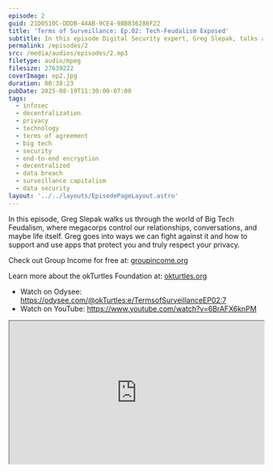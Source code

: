 ```yaml
---
episode: 2
guid: 21D0510C-DDDB-44AB-9CE4-98B836286F22
title: 'Terms of Surveillance: Ep.02: Tech-Feudalism Exposed'
subtitle: In this episode Digital Security expert, Greg Slepak, talks about how Big Tech lies to us and how vulnerable our personal information really is when we interact with companies that sell our data.
permalink: /episodes/2
src: /media/audios/episodes/2.mp3
filetype: audio/mpeg
filesize: 27639222
coverImage: ep2.jpg
duration: 00:38:23
pubDate: 2025-08-19T11:30:00-07:00
tags:
  - infosec
  - decentralization
  - privacy
  - technology
  - terms of agreement
  - big tech
  - security
  - end-to-end encryption
  - decentralized
  - data breach
  - surveillance capitalism
  - data security
layout: '../../layouts/EpisodePageLayout.astro'
---
```


In this episode, Greg Slepak walks us through the world of Big Tech Feudalism, where megacorps control our relationships, conversations, and maybe life itself. Greg goes into ways we can fight against it and how to support and use apps that protect you and truly respect your privacy.

Check out Group Income for free at: [groupincome.org](https://groupincome.org)

Learn more about the okTurtles Foundation at: [okturtles.org](https://okturtles.org)

- Watch on Odysee: https://odysee.com/@okTurtles:e/TermsofSurveillanceEP02:7
- Watch on YouTube: https://www.youtube.com/watch?v=6BrAFX6knPM

<!-- TODO: update the link below! -->

<iframe id="odysee-iframe" style="width:100%; aspect-ratio:16 / 9;" src="https://odysee.com/%24/embed/%40okTurtles%3Ae%2FTermsofSurveillanceEP02%3A7?r=J91Yd9UJDqP36LmGQZaGwG95T1NcnzDW" allowfullscreen></iframe>

